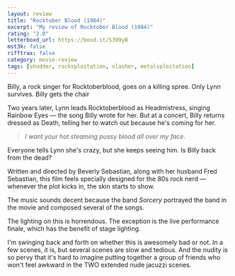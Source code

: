 ```yaml
---
layout: review
title: "Rocktober Blood (1984)"
excerpt: "My review of Rocktober Blood (1984)"
rating: "2.0"
letterboxd_url: https://boxd.it/5399yB
mst3k: false
rifftrax: false
category: movie-review
tags: [shudder, rocksploitation, slasher, metalsploitation]
---
```


Billy, a rock singer for Rocktoberblood, goes on a killing spree. Only Lynn survives. Billy gets the chair

Two years later, Lynn leads Rocktoberblood as Headmistress, singing Rainbow Eyes — the song Billy wrote for her. But at a concert, Billy returns dressed as Death, telling her to watch out because he's coming for her.

<blockquote><i>I want your hot steaming pussy blood all over my face.</i></blockquote>Everyone tells Lynn she's crazy, but she keeps seeing him. Is Billy back from the dead?

Written and directed by Beverly Sebastian, along with her husband Fred Sebastian, this film feels specially designed for the 80s rock nerd — whenever the plot kicks in, the skin starts to show.

The music sounds decent because the band <i>Sorcery</i> portrayed the band in the movie and composed several of the songs.

The lighting on this is horrendous. The exception is the live performance finale, which has the benefit of stage lighting.

I'm swinging back and forth on whether this is awesomely bad or not. In a few scenes, it is, but several scenes are slow and tedious. And the nudity is so pervy that it's hard to imagine putting together a group of friends who won't feel awkward in the TWO extended nude jacuzzi scenes.
